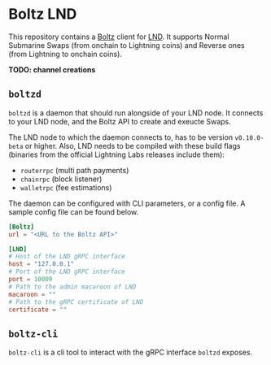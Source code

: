 # Boltz LND

This repository contains a [Boltz](https://boltz.exchange) client for [LND](https://github.com/lightningnetwork/lnd). It supports Normal Submarine Swaps (from onchain to Lightning coins) and Reverse ones (from Lightning to onchain coins).

**TODO: channel creations**

## `boltzd`

`boltzd` is a daemon that should run alongside of your LND node. It connects to your LND node, and the Boltz API to create and exeucte Swaps. 

The LND node to which the daemon connects to, has to be version `v0.10.0-beta` or higher. Also, LND needs to be compiled with these build flags (binaries from the official Lightning Labs releases include them):

- `routerrpc` (multi path payments)
- `chainrpc` (block listener)
- `walletrpc` (fee estimations)

The daemon can be configured with CLI parameters, or a config file. A sample config file can be found below.

```toml
[Boltz]
url = "<URL to the Boltz API>"

[LND]
# Host of the LND gRPC interface
host = "127.0.0.1"
# Port of the LND gRPC interface
port = 10009
# Path to the admin macaroon of LND
macaroon = ""
# Path to the gRPC certificate of LND
certificate = ""
```

## `boltz-cli`

`boltz-cli` is a cli tool to interact with the gRPC interface `boltzd` exposes. 